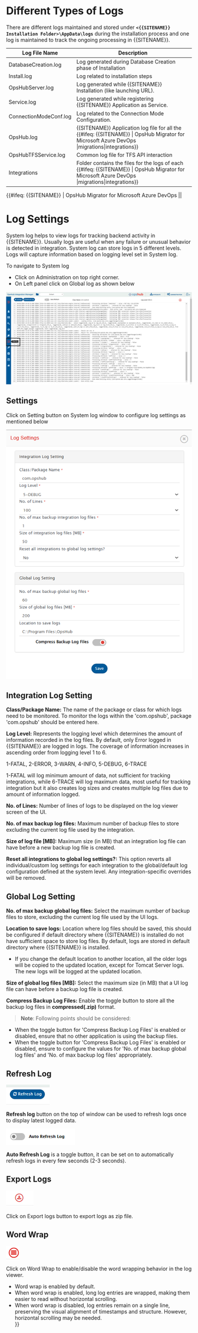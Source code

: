 # Different Types of Logs

There are different logs maintained and stored under **`<{{SITENAME}} Installation Folder>\AppData\logs`** during the installation process and one log is maintained to track the ongoing processing in {{SITENAME}}.

| **Log File Name**       | **Description** |
|--------------------------|-----------------|
| DatabaseCreation.log     | Log generated during Database Creation phase of Installation |
| Install.log              | Log related to installation steps |
| OpsHubServer.log         | Log generated while {{SITENAME}} Installation (like launching URL). |
| Service.log              | Log generated while registering {{SITENAME}} Application as Service. |
| ConnectionModeConf.log   | Log related to the Connection Mode Configuration. |
| OpsHub.log               | {{SITENAME}} Application log file for all the {{#ifeq: {{SITENAME}} \| OpsHub Migrator for Microsoft Azure DevOps \|migrations\|integrations}} |
| OpsHubTFSService.log     | Common log file for TFS API interaction |
| Integrations             | Folder contains the files for the logs of each {{#ifeq: {{SITENAME}} \| OpsHub Migrator for Microsoft Azure DevOps \|migrations\|integrations}} |

{{#ifeq: {{SITENAME}} | OpsHub Migrator for Microsoft Azure DevOps ||

# Log Settings

System log helps to view logs for tracking backend activity in {{SITENAME}}. Usually logs are useful when any failure or unusual behavior is detected in integration. System log can store logs in 5 different levels. Logs will capture information based on logging level set in System log.

To navigate to System log

* Click on Administration on top right corner.
* On Left panel click on Global log as shown below

![systemlog2_a.png](../../assets/systemlog2-a.png)

## Settings

Click on Setting button on System log window to configure log settings as mentioned below

![systemlog7.png](../../assets/systemlog7.png)


## Integration Log Setting

**Class/Package Name:** The name of the package or class for which logs need to be monitored. To monitor the logs within the 'com.opshub', package 'com.opshub' should be entered here.  

**Log Level:** Represents the logging level which determines the amount of information recorded in the log files. By default, only Error logged in {{SITENAME}} are logged in logs. The coverage of information increases in ascending order from logging level 1 to 6.

1-FATAL, 2-ERROR, 3-WARN, 4-INFO, 5-DEBUG, 6-TRACE


1-FATAL will log minimum amount of data, not sufficient for tracking integrations, while 6-TRACE will log maximum data, most useful for tracking integration but it also creates log sizes and creates multiple log files due to amount of information logged.  

**No. of Lines:** Number of lines of logs to be displayed on the log viewer screen of the UI.  

**No. of max backup log files:** Maximum number of backup files to store excluding the current log file used by the integration.  

**Size of log file [MB]:** Maximum size (in MB) that an integration log file can have before a new backup log file is created.  

**Reset all integrations to global log settings?:** This option reverts all individual/custom log settings for each integration to the global/default log configuration defined at the system level. Any integration-specific overrides will be removed.  


## Global Log Setting

**No. of max backup global log files:** Select the maximum number of backup files to store, excluding the current log file used by the UI logs.  

**Location to save logs:** Location where log files should be saved, this should be configured if default directory where {{SITENAME}} is installed do not have sufficient space to store log files. By default, logs are stored in default directory where {{SITENAME}} is installed.  
* If you change the default location to another location, all the older logs will be copied to the updated location, except for Tomcat Server logs. The new logs will be logged at the updated location.  

**Size of global log files [MB]:** Select the maximum size (in MB) that a UI log file can have before a backup log file is created.  

**Compress Backup Log Files:** Enable the toggle button to store all the backup log files in **compressed(.zip)** format.  

>**Note**: Following points should be considered:  
* When the toggle button for 'Compress Backup Log Files' is enabled or disabled, ensure that no other application is using the backup files.  
* When the toggle button for 'Compress Backup Log Files' is enabled or disabled, ensure to configure the values for 'No. of max backup global log files' and 'No. of max backup log files' appropriately.  


## Refresh Log

![systemlog3.png](../../assets/systemlog3.png)

**Refresh log** button on the top of window can be used to refresh logs once to display latest logged data.  

![systemlog4.png](../../assets/systemlog4.png)

**Auto Refresh Log** is a toggle button, it can be set on to automatically refresh logs in every few seconds (2-3 seconds).  


## Export Logs

![systemlog5.png](../../assets/systemlog5.png)

Click on Export logs button to export logs as zip file.  

## Word Wrap

![systemlog_wordwrap.png](../../assets/Systemlog-wordwrap.png)

Click on Word Wrap to enable/disable the word wrapping behavior in the log viewer.  
* Word wrap is enabled by default.  
* When word wrap is enabled, long log entries are wrapped, making them easier to read without horizontal scrolling.  
* When word wrap is disabled, log entries remain on a single line, preserving the visual alignment of timestamps and structure. However, horizontal scrolling may be needed.  
}}
